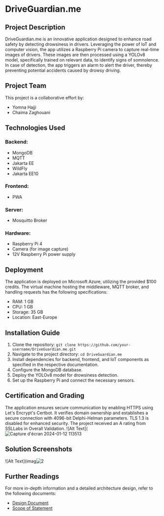 # DriveGuardian.me

## Project Description

DriveGuardian.me is an innovative application designed to enhance road safety by detecting drowsiness in drivers. Leveraging the power of IoT and computer vision, the app utilizes a Raspberry Pi camera to capture real-time images of drivers. These images are then processed using a YOLOv8 model, specifically trained on relevant data, to identify signs of somnolence. In case of detection, the app triggers an alarm to alert the driver, thereby preventing potential accidents caused by drowsy driving.

## Project Team

This project is a collaborative effort by:

- Yomna Hajji
- Chaima Zaghouani

## Technologies Used

### Backend:

- MongoDB
- MQTT
- Jakarta EE
- WildFly
- Jakarta EE10


### Frontend:

- PWA

### Server:

- Mosquitto Broker

### Hardware:

- Raspberry Pi 4
- Camera (for image capture)
- 12V Raspberry Pi power supply


## Deployment

The application is deployed on Microsoft Azure, utilizing the provided $100 credits. The virtual machine hosting the middleware, MQTT broker, and handling requests has the following specifications:

- RAM: 1 GB
- CPU: 1 GB
- Storage: 35 GB
- Location: East-Europe

## Installation Guide

1. Clone the repository: `git clone https://github.com/your-username/DriveGuardian.me.git`
2. Navigate to the project directory: `cd DriveGuardian.me`
3. Install dependencies for backend, frontend, and IoT components as specified in the respective documentation.
4. Configure the MongoDB database.
5. Deploy the YOLOv8 model for drowsiness detection.
6. Set up the Raspberry Pi and connect the necessary sensors.

## Certification and Grading

The application ensures secure communication by enabling HTTPS using Let's Encrypt's Certbot. It verifies domain ownership and establishes a secure connection with 4096-bit Delphi-Helman parameters. TLS 1.3 is disabled for enhanced security. The project received an A rating from SSLLabs in Overall Validation.
![Alt Text](![Capture d'écran 2024-01-12 113513](https://github.com/yomna99/CoTProject/assets/114284730/d07cb02c-6fec-4fca-8f39-3e9c309dacf4)


## Solution Screenshots

  ![Alt Text](imag![2](https://github.com/yomna99/CoTProject/assets/114284730/1bb44f9a-e424-44f0-8610-88b262b4b7e4)

## Further Readings

For more in-depth information and a detailed architecture design, refer to the following documents:

- [Design Document](link-to-design-document)
- [Scope of Statement](link-to-scope-of-statement)

